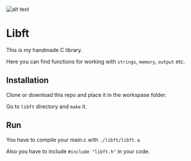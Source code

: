 ![alt text](https://pp.userapi.com/c846018/v846018615/177c9d/jGkPPa9Zapw.jpg)


# Libft

This is my handmade C library.

Here you can find functions for working with `strings`, `memory`, `output` etc.


## Installation

Clone or download this repo and place it in the workspase folder.

Go to `libft` directory and `make` it.


## Run

You have to compile your main.c with `./libft/libft.a`

Also you have to include `#include "libft.h"` in your code.

